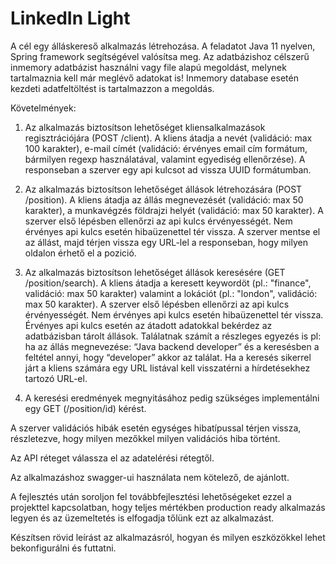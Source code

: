 # LinkedIn Light

A cél egy álláskereső alkalmazás létrehozása.
A feladatot Java 11 nyelven, Spring framework segítségével valósítsa meg. Az adatbázishoz célszerű
inmemory adatbázist használni vagy file alapú megoldást, melynek tartalmaznia kell már meglévő
adatokat is! Inmemory database esetén kezdeti adatfeltöltést is tartalmazzon a megoldás.

Követelmények:
1. Az alkalmazás biztosítson lehetőséget kliensalkalmazások regisztrációjára (POST /client). A kliens
átadja a nevét (validáció: max 100 karakter), e-mail címét (validáció: érvényes email cím
formátum, bármilyen regexp használatával, valamint egyediség ellenőrzése). A responseban
a szerver egy api kulcsot ad vissza UUID formátumban.

2. Az alkalmazás biztosítson lehetőséget állások létrehozására (POST /position). A kliens átadja az
állás megnevezését (validáció: max 50 karakter), a munkavégzés földrajzi helyét (validáció:
max 50 karakter). A szerver első lépésben ellenőrzi az api kulcs érvényességét. Nem érvényes
api kulcs esetén hibaüzenettel tér vissza. A szerver mentse el az állást, majd térjen vissza egy
URL-lel a responseban, hogy milyen oldalon érhető el a pozició.

3. Az alkalmazás biztosítson lehetőséget állások keresésére (GET /position/search). A kliens átadja a
keresett keywordöt (pl.: &quot;finance&quot;, validáció: max 50 karakter) valamint a lokációt (pl.:
&quot;london&quot;, validáció: max 50 karakter). A szerver első lépésben ellenőrzi az api kulcs
érvényességét. Nem érvényes api kulcs esetén hibaüzenettel tér vissza.
Érvényes api kulcs esetén az átadott adatokkal bekérdez az adatbázisban tárolt állások.
Találatnak számít a részleges egyezés is pl: ha az állás megnevezése: “Java backend
developer” és a keresésben a feltétel annyi, hogy “developer” akkor az találat. Ha a keresés
sikerrel járt a kliens számára egy URL listával kell visszatérni a hírdetésekhez tartozó URL-el.

4. A keresési eredmények megnyitásához pedig szükséges implementálni egy GET (/position/id)
kérést.

A szerver validációs hibák esetén egységes hibatípussal térjen vissza, részletezve, hogy milyen
mezőkkel milyen validációs hiba történt.

Az API réteget válassza el az adatelérési rétegtől.

Az alkalmazáshoz swagger-ui használata nem kötelező, de ajánlott.

A fejlesztés után soroljon fel továbbfejlesztési lehetőségeket ezzel a projekttel kapcsolatban, hogy
teljes mértékben production ready alkalmazás legyen és az üzemeltetés is elfogadja tőlünk ezt az
alkalmazást.

Készítsen rövid leírást az alkalmazásról, hogyan és milyen eszközökkel lehet bekonfigurálni és
futtatni.
